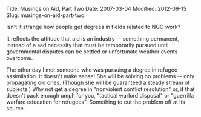 Title: Musings on Aid, Part Two
Date: 2007-03-04
Modified: 2012-09-15
Slug: musings-on-aid-part-two

Isn't it strange how people get degrees in fields related to NGO work?

It reflects the attitude that aid is an industry -- something permanent, instead of a sad necessity that must be temporarily pursued until governmental disputes can be settled or unfortunate weather events overcome.

The other day I met someone who was pursuing a degree in refugee assimilation. It doesn't make sense! She will be solving no problems -- only propagating old ones. (Though she will be guaranteed a steady stream of subjects.) Why not get a degree in "nonviolent conflict resolution" or, if that doesn't pack enough umph for you, "tactical warlord disposal" or "guerrilla warfare education for refugees". Something to cut the problem off at its source.
